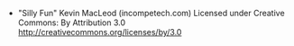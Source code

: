 - "Silly Fun" Kevin MacLeod (incompetech.com) Licensed under Creative Commons: By Attribution 3.0 http://creativecommons.org/licenses/by/3.0
